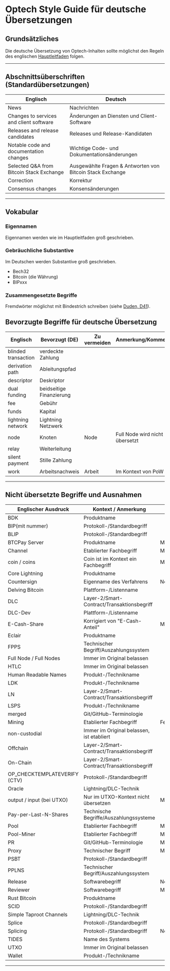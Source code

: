 # Optech Style Guide für deutsche Übersetzungen

## Grundsätzliches

Die deutsche Übersetzung von Optech-Inhalten sollte möglichst den Regeln des englischen [Hauptleitfaden](STYLE.md) folgen.

---

## Abschnittsüberschriften (Standardübersetzungen)

| Englisch                                 | Deutsch                                                   |
|------------------------------------------|-----------------------------------------------------------|
| News                                     | Nachrichten                                               |
| Changes to services and client software  | Änderungen an Diensten und Client-Software                |
| Releases and release candidates          | Releases und Release-Kandidaten                           |
| Notable code and documentation changes   | Wichtige Code- und Dokumentationsänderungen               |
| Selected Q&A from Bitcoin Stack Exchange | Ausgewählte Fragen & Antworten von Bitcoin Stack Exchange |
| Correction                               | Korrektur                                                 |
| Consensus changes                        | Konsensänderungen                                         |

---

## Vokabular

### Eigennamen

Eigennamen werden wie im Hauptleitfaden groß geschrieben.

### Gebräuchliche Substantive

Im Deutschen werden Substantive groß geschrieben.

- Bech32
- Bitcoin (die Währung)
- BIPxxx

### Zusammengesetzte Begriffe

Fremdwörter möglichst mit Bindestrich schreiben (siehe [Duden, D41](https://www.duden.de/sprachwissen/rechtschreibregeln/fremdwoerter#D41)).


## Bevorzugte Begriffe für deutsche Übersetzung

| Englisch                | Bevorzugt (DE)           | Zu vermeiden         | Anmerkung/Kommentar                      |
|-------------------------|--------------------------|----------------------|------------------------------------------|
| blinded transaction     | verdeckte Zahlung        |                      |                                          |
| derivation path         | Ableitungspfad           |                      |                                          |
| descriptor              | Deskriptor               |                      |                                          |
| dual funding            | beidseitige Finanzierung |                      |                                          |
| fee                     | Gebühr                   |                      |                                          |
| funds                   | Kapital                  |                      |                                          |
| lightning network       | Lightning Netzwerk       |                      |                                          |
| node                    | Knoten                   | Node                 | Full Node wird nicht übersetzt           |
| relay                   | Weiterleitung            |                      |                                          |
| silent payment          | Stille Zahlung           |                      |                                          |
| work                    | Arbeitsnachweis          | Arbeit               | Im Kontext von PoW                       |

---

## Nicht übersetzte Begriffe und Ausnahmen

| Englischer Ausdruck            | Kontext / Anmerkung                                 | Genus                      |
|------------------------------- |-----------------------------------------------------|----------------------------|
| BDK                            | Produktname                                         |                            |
| BIP(mit nummer)                | Protokoll-/Standardbegriff                          |                            |
| BLIP                           | Protokoll-/Standardbegriff                          |                            |
| BTCPay Server                  | Produktname                                         | Maskulinum                 |
| Channel                        | Etablierter Fachbegriff                             | Maskulinum                 |
| coin / coins                   | Coin ist im Kontext ein Fachbegriff                 | Maskulinum                 |
| Core Lightning                 | Produktname                                         |                            |
| Countersign                    | Eigenname des Verfahrens                            | Neutrum                    |
| Delving Bitcoin                | Plattform-/Listenname                               |                            |
| DLC                            | Layer-2/Smart-Contract/Transaktionsbegriff          |                            |
| DLC-Dev                        | Plattform-/Listenname                               |                            |
| E-Cash-Share                   | Korrigiert von "E-Cash-Anteil"                      | Maskulinum                 |
| Eclair                         | Produktname                                         |                            |
| FPPS                           | Technischer Begriff/Auszahlungssystem               |                            |
| Full Node / Full Nodes         | Immer im Original belassen                          |                            |
| HTLC                           | Immer im Original belassen                          |                            |
| Human Readable Names           | Produkt-/Technikname                                |                            |
| LDK                            | Produkt-/Technikname                                |                            |
| LN                             | Layer-2/Smart-Contract/Transaktionsbegriff          |                            |
| LSPS                           | Produkt-/Technikname                                |                            |
| merged                         | Git/GitHub-Terminologie                             |                            |
| Mining                         | Etablierter Fachbegriff                             | Femininum                  |
| non-custodial                  | Immer im Original belassen, ist etabliert           |                            |
| Offchain                       | Layer-2/Smart-Contract/Transaktionsbegriff          |                            |
| On-Chain                       | Layer-2/Smart-Contract/Transaktionsbegriff          |                            |
| OP_CHECKTEMPLATEVERIFY (CTV)   | Protokoll-/Standardbegriff                          |                            |
| Oracle                         | Lightning/DLC-Technik                               |                            |
| output / input (bei UTXO)      | Nur im UTXO-Kontext nicht übersetzen                | Maskulinum                 |
| Pay-per-Last-N-Shares          | Technische Begriffe/Auszahlungssysteme              |                            |
| Pool                           | Etablierter Fachbegriff                             | Maskulinum                 |
| Pool-Miner                     | Etablierter Fachbegriff                             | Maskulinum                 |
| PR                             | Git/GitHub-Terminologie                             | Maskulinum                 |
| Proxy                          | Technischer Begriff                                 | Maskulinum                 |
| PSBT                           | Protokoll-/Standardbegriff                          |                            |
| PPLNS                          | Technischer Begriff/Auszahlungssystem               |                            |
| Release                        | Softwarebegriff                                     | Neutrum                    |
| Reviewer                       | Softwarebegriff                                     | Maskulinum                 |
| Rust Bitcoin                   | Produktname                                         |                            |
| SCID                           | Protokoll-/Standardbegriff                          |                            |
| Simple Taproot Channels        | Lightning/DLC-Technik                               |                            |
| Splice                         | Protokoll-/Standardbegriff                          |                            |
| Splicing                       | Protokoll-/Standardbegriff                          | Neutrum                    |
| TIDES                          | Name des Systems                                    |                            |
| UTXO                           | Immer im Original belassen                          |                            |
| Wallet                         | Produkt-/Technikname                                |                            |

---